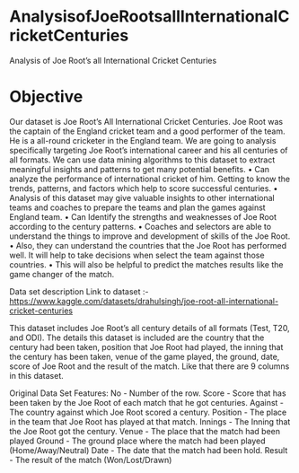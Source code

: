 # AnalysisofJoeRootsallInternationalCricketCenturies
Analysis of Joe Root’s all International  Cricket Centuries

# Objective
Our dataset is Joe Root’s All International Cricket Centuries. Joe Root was the captain of the 
England cricket team and a good performer of the team. He is a all-round cricketer in the England 
team. We are going to analysis specifically targeting Joe Root’s international career and his all 
centuries of all formats.
We can use data mining algorithms to this dataset to extract meaningful insights and patterns to 
get many potential benefits.
• Can analyze the performance of international cricket of him. Getting to know the trends, 
patterns, and factors which help to score successful centuries.
• Analysis of this dataset may give valuable insights to other international teams and 
coaches to prepare the teams and plan the games against England team.
• Can Identify the strengths and weaknesses of Joe Root according to the century patterns.
• Coaches and selectors are able to understand the things to improve and development of 
skills of the Joe Root.
• Also, they can understand the countries that the Joe Root has performed well. It will help 
to take decisions when select the team against those countries.
• This will also be helpful to predict the matches results like the game changer of the match. 

Data set description
Link to dataset :- 
https://www.kaggle.com/datasets/drahulsingh/joe-root-all-international-cricket-centuries

This dataset includes Joe Root’s all century details of all formats (Test, T20, and ODI). The details 
this dataset is included are the country that the century had been taken, position that Joe Root 
had played, the inning that the century has been taken, venue of the game played, the ground, 
date, score of Joe Root and the result of the match. Like that there are 9 columns in this dataset.

Original Data Set Features: 
No - Number of the row.
Score - Score that has been taken by the Joe Root of 
each match that he got centuries.
Against - The country against which Joe Root scored a 
century.
Position - The place in the team that Joe Root has played 
at that match.
Innings - The Inning that the Joe Root got the century.
Venue - The place that the match had been played
Ground - The ground place where the match had been 
played (Home/Away/Neutral)
Date - The date that the match had been hold.
Result - The result of the match (Won/Lost/Drawn)
